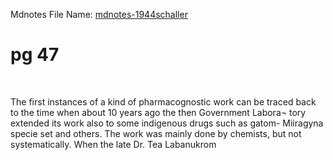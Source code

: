  Mdnotes File Name: [mdnotes-1944schaller](mdnotes-1944schaller)

# pg 47

 

The first instances of a kind of pharmacognostic work can be traced back to the time when about 10 years ago the then Government Labora¬ tory extended its work also to some indigenous drugs such as gatom- Miiragyna specie set and others. The work was mainly done by chemists, but not systematically. When the late Dr. Tea Labanukrom


